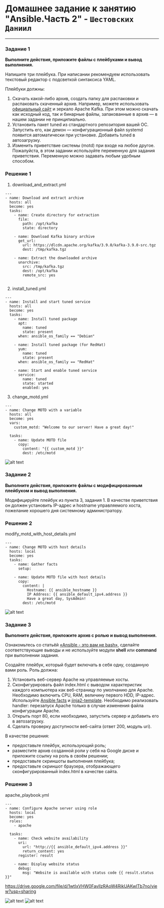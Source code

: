 # Домашнее задание к занятию "Ansible.Часть 2" - `Шестовских Даниил`
---

### Задание 1

**Выполните действия, приложите файлы с плейбуками и вывод выполнения.**

Напишите три плейбука. При написании рекомендуем использовать текстовый редактор с подсветкой синтаксиса YAML.

Плейбуки должны: 

1. Скачать какой-либо архив, создать папку для распаковки и распаковать скаченный архив. Например, можете использовать [официальный сайт](https://kafka.apache.org/downloads) и зеркало Apache Kafka. При этом можно скачать как исходный код, так и бинарные файлы, запакованные в архив — в нашем задании не принципиально.
2. Установить пакет tuned из стандартного репозитория вашей ОС. Запустить его, как демон — конфигурационный файл systemd появится автоматически при установке. Добавить tuned в автозагрузку.
3. Изменить приветствие системы (motd) при входе на любое другое. Пожалуйста, в этом задании используйте переменную для задания приветствия. Переменную можно задавать любым удобным способом.

### Решение 1
1. download_and_extract.yml

```
---
- name: Download and extract archive
  hosts: all
  become: yes
  tasks:
    - name: Create directory for extraction
      file:
        path: /opt/kafka
        state: directory

    - name: Download Kafka binary archive
      get_url:
        url: https://dlcdn.apache.org/kafka/3.9.0/kafka-3.9.0-src.tgz
        dest: /tmp/kafka.tgz

    - name: Extract the downloaded archive
      unarchive:
        src: /tmp/kafka.tgz
        dest: /opt/kafka
        remote_src: yes


```

2. install_tuned.yml

```
---
- name: Install and start tuned service
  hosts: all
  become: yes
  tasks:
    - name: Install tuned package
      apt:
        name: tuned
        state: present
      when: ansible_os_family == "Debian"

    - name: Install tuned package (for RedHat)
      yum:
        name: tuned
        state: present
      when: ansible_os_family == "RedHat"

    - name: Start and enable tuned service
      service:
        name: tuned
        state: started
        enabled: yes

```


3. change_motd.yml
   
```
---
- name: Change MOTD with a variable
  hosts: all
  become: yes
  vars:
    custom_motd: "Welcome to our server! Have a great day!"

  tasks:
    - name: Update MOTD file
      copy:
        content: "{{ custom_motd }}"
        dest: /etc/motd

```
![alt text](https://github.com/Dun9Dev/8.02HW/blob/main/img/Screenshot_20250205_002128.png)



### Задание 2

**Выполните действия, приложите файлы с модифицированным плейбуком и вывод выполнения.** 

Модифицируйте плейбук из пункта 3, задания 1. В качестве приветствия он должен установить IP-адрес и hostname управляемого хоста, пожелание хорошего дня системному администратору. 

### Решение 2
modify_motd_with_host_details.yml
   
```
---
- name: Change MOTD with host details
  hosts: local
  become: yes
  tasks:
    - name: Gather facts
      setup:

    - name: Update MOTD file with host details
      copy:
        content: |
          Hostname: {{ ansible_hostname }}
          IP Address: {{ ansible_default_ipv4.address }}
          Have a great day, SysAdmin!
        dest: /etc/motd

```

![alt text](https://github.com/Dun9Dev/8.02HW/blob/main/img/Screenshot_20250205_005242.png)


### Задание 3

**Выполните действия, приложите архив с ролью и вывод выполнения.**

Ознакомьтесь со статьёй [«Ansible - это вам не bash»](https://habr.com/ru/post/494738/), сделайте соответствующие выводы и не используйте модули **shell** или **command** при выполнении задания.

Создайте плейбук, который будет включать в себя одну, созданную вами роль. Роль должна:

1. Установить веб-сервер Apache на управляемые хосты.
2. Сконфигурировать файл index.html c выводом характеристик каждого компьютера как веб-страницу по умолчанию для Apache. Необходимо включить CPU, RAM, величину первого HDD, IP-адрес.
Используйте [Ansible facts](https://docs.ansible.com/ansible/latest/playbook_guide/playbooks_vars_facts.html) и [jinja2-template](https://linuxways.net/centos/how-to-use-the-jinja2-template-in-ansible/). Необходимо реализовать handler: перезапуск Apache только в случае изменения файла конфигурации Apache.
4. Открыть порт 80, если необходимо, запустить сервер и добавить его в автозагрузку.
5. Сделать проверку доступности веб-сайта (ответ 200, модуль uri).

В качестве решения:
- предоставьте плейбук, использующий роль;
- разместите архив созданной роли у себя на Google диске и приложите ссылку на роль в своём решении;
- предоставьте скриншоты выполнения плейбука;
- предоставьте скриншот браузера, отображающего сконфигурированный index.html в качестве сайта.

### Решение 3

apache_playbook.yml
```
---
- name: Configure Apache server using role
  hosts: local
  become: yes
  roles:
    - apache

  tasks:
    - name: Check website availability
      uri:
        url: "http://{{ ansible_default_ipv4.address }}"
        return_content: yes
      register: result

    - name: Display website status
      debug:
        msg: "Website is available with status code {{ result.status }}"

```


https://drive.google.com/file/d/1wtIxVHW0FavllzRAoW4RikUAKwlTb7no/view?usp=sharing




![alt text](https://github.com/Dun9Dev/8.02HW/blob/main/img/Screenshot_20250210_094630.png)
![alt text](https://github.com/Dun9Dev/8.02HW/blob/main/img/Screenshot_20250210_100339.png)
